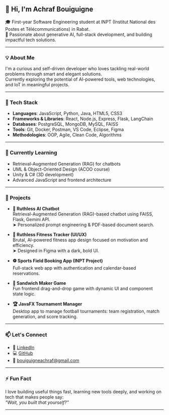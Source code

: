 ## 👋 Hi, I'm Achraf Bouiguigne

🎓 First-year Software Engineering student at INPT (Institut National des Postes et Télécommunications) in Rabat.  
🚀 Passionate about generative AI, full-stack development, and building impactful tech solutions.

---

### 💡 About Me

I'm a curious and self-driven developer who loves tackling real-world problems through smart and elegant solutions.  
Currently exploring the potential of AI-powered tools, web technologies, and IoT in meaningful projects.

---

### 🔧 Tech Stack

- **Languages**: JavaScript, Python, Java, HTML5, CSS3  
- **Frameworks & Libraries**: React, Node.js, Express, Flask, LangChain  
- **Databases**: PostgreSQL, MongoDB, MySQL, FAISS  
- **Tools**: Git, Docker, Postman, VS Code, Eclipse, Figma  
- **Methodologies**: OOP, Agile, Clean Code, Algorithms  

---

### 🧠 Currently Learning

- Retrieval-Augmented Generation (RAG) for chatbots  
- UML & Object-Oriented Design (ACOO course)  
- Unity & C# (3D development)  
- Advanced JavaScript and frontend architecture

---

### 📌 Projects

- **🧠 Ruthless AI Chatbot**  
  Retrieval-Augmented Generation (RAG)-based chatbot using FAISS, Flask, Gemini API.  
  ➤ Personalized prompt engineering & PDF-based document search.

- **💪 Ruthless Fitness Tracker (UI/UX)**  
  Brutal, AI-powered fitness app design focused on motivation and efficiency.  
  ➤ Designed in Figma with a dark, bold UI.

- **⚽ Sports Field Booking App (INPT Project)**  
  Full-stack web app with authentication and calendar-based reservations.

- **🥪 Sandwich Maker Game**  
  Fun frontend drag-and-drop game with dynamic UI and component state logic.

- **🏆 JavaFX Tournament Manager**  
  Desktop app to manage football tournaments: team registration, match generation, and score tracking.

---

### 📫 Let's Connect

- 🔗 [LinkedIn](https://www.linkedin.com/in/achraf-bouiguigne-9128711a2/)  
- 💻 [GitHub](https://github.com/achrafbouiguigne)  
- 📧 bouiguigneachraf@gmail.com

---

### ⚡ Fun Fact

I love building useful things fast, learning new tools deeply, and working on tech that makes people say:  
_"Wait, you built that yourself?"_

---
